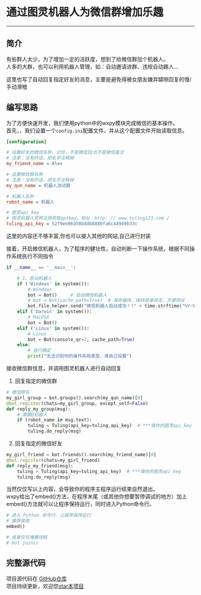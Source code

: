 # 通过图灵机器人为微信群增加乐趣

---
## 简介

有些群人太少，为了增加一定的活跃度，想到了给微信群加个机器人。  
人多的大群，也可以利用机器人管理，如：自动邀请进群、违规自动踢人...

这里也写了自动回复指定好友的消息，主要是避免得被女朋友嫌弃罅隙回复的慢/手动滑稽

## 编写思路
为了方便快速开发，我们使用python中的wxpy模块完成微信的基本操作。  
首先，，我们设置一个`config.ini`配置文件，并从这个配置文件开始读取信息。

```ini
[configuration]

# 设置好友的微信名称，记住，不是微信ID也不是微信备注
# 注意：没有的话，把名字注释掉
my_friend_name = Alex

# 设置微信群名称
# 注意：没有的话，把名字注释掉
my_qun_name = 机器人测试群

# 机器人名称
robot_name = 机器人

# 图灵api_key
# 图灵机器人官网注册获取apikey。地址：http: // www.tuling123.com /
tuling_api_key = 5279ee06a58b4db8880fa6c44949b33c
```

这里的内容还不够丰富,你也可以接入其他的网站,自己进行封装

接着，开启微信机器人，为了程序的健壮性，自动判断一下操作系统，根据不同操作系统执行不同指令
```python
if __name__ == '__main__':

    # 1、启动机器人
    if ('Windows' in system()):
        # Windows
        bot = Bot()     # 启动微信机器人
        # bot = Bot(cache_path=True)  # 保存缓存，保持登录状态，方便测试
        bot.file_helper.send("微信机器人启动成功！!" + time.strftime("%Y-%m-%d %H:%M:%S"))
    elif ('Darwin' in system()):
        # MacOSX
        bot = Bot()
    elif ('Linux' in system()):
        # Linux
        bot = Bot(console_qr=2, cache_path=True)
    else:
        # 自行确定
        print("无法识别你的操作系统类型，请自己设置")
```

接收微信群信息，并调用图灵机器人进行自动回复
1. 回复指定的微信群
```python
# 微信群名
my_girl_group = bot.groups().search(my_qun_name)[0]
@bot.register(chats=my_girl_group, except_self=False)
def reply_my_group(msg):
    # 需要@机器人
    if (robot_name in msg.text):
        tuling = Tuling(api_key=tuling_api_key)  # ***填你的图灵api_key
        tuling.do_reply(msg)
```

2. 回复指定的微信好友
```python
my_girl_friend = bot.friends().search(my_friend_name)[0]
@bot.register(chats=my_girl_friend)
def reply_my_friend(msg):
    tuling = Tuling(api_key=tuling_api_key)  # ***填你的图灵api_key
    tuling.do_reply(msg)
```

当然仅仅写以上内容，会导致你的程序主程序运行结束自然退出。  
wxpy给出了embed()方法，在程序末尾（或其他你想要暂停调试的地方）加上embed()方法就可以让程序保持运行，同时进入Python命令行。
```python
# 进入 Python 命令行、让程序保持运行
# 推荐使用
embed()

# 或者仅仅堵塞线程
# bot.join()
```

## 完整源代码
项目源代码在 [GitHub仓库](https://github.com/h521822/python-maiden)  
项目持续更新，欢迎您[star本项目](https://github.com/h521822/python-maiden)


